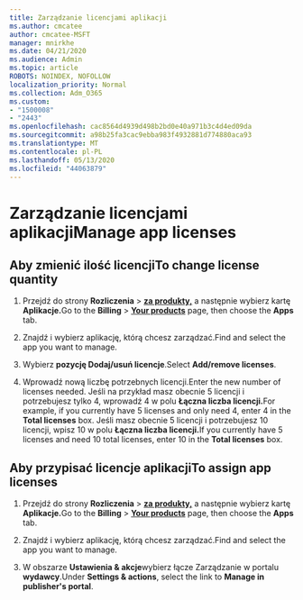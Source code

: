 ```yaml
---
title: Zarządzanie licencjami aplikacji
ms.author: cmcatee
author: cmcatee-MSFT
manager: mnirkhe
ms.date: 04/21/2020
ms.audience: Admin
ms.topic: article
ROBOTS: NOINDEX, NOFOLLOW
localization_priority: Normal
ms.collection: Adm_O365
ms.custom:
- "1500008"
- "2443"
ms.openlocfilehash: cac8564d4939d498b2bd0e40a971b3c4d4ed09da
ms.sourcegitcommit: a98b25fa3cac9ebba983f4932881d774880aca93
ms.translationtype: MT
ms.contentlocale: pl-PL
ms.lasthandoff: 05/13/2020
ms.locfileid: "44063879"
---
```

# <a name="manage-app-licenses"></a><span data-ttu-id="39de3-102">Zarządzanie licencjami aplikacji</span><span class="sxs-lookup"><span data-stu-id="39de3-102">Manage app licenses</span></span>

## <a name="to-change-license-quantity"></a><span data-ttu-id="39de3-103">Aby zmienić ilość licencji</span><span class="sxs-lookup"><span data-stu-id="39de3-103">To change license quantity</span></span>

1. <span data-ttu-id="39de3-104">Przejdź do strony **Rozliczenia**  >  **[za produkty,](https://go.microsoft.com/fwlink/p/?linkid=842054)** a następnie wybierz kartę **Aplikacje.**</span><span class="sxs-lookup"><span data-stu-id="39de3-104">Go to the **Billing** > **[Your products](https://go.microsoft.com/fwlink/p/?linkid=842054)** page, then choose the **Apps** tab.</span></span>

2. <span data-ttu-id="39de3-105">Znajdź i wybierz aplikację, którą chcesz zarządzać.</span><span class="sxs-lookup"><span data-stu-id="39de3-105">Find and select the app you want to manage.</span></span>  

3. <span data-ttu-id="39de3-106">Wybierz **pozycję Dodaj/usuń licencje**.</span><span class="sxs-lookup"><span data-stu-id="39de3-106">Select **Add/remove licenses**.</span></span>

4. <span data-ttu-id="39de3-107">Wprowadź nową liczbę potrzebnych licencji.</span><span class="sxs-lookup"><span data-stu-id="39de3-107">Enter the new number of licenses needed.</span></span> <span data-ttu-id="39de3-108">Jeśli na przykład masz obecnie 5 licencji i potrzebujesz tylko 4, wprowadź 4 w polu **Łączna liczba licencji.**</span><span class="sxs-lookup"><span data-stu-id="39de3-108">For example, if you currently have 5 licenses and only need 4, enter 4 in the **Total licenses** box.</span></span> <span data-ttu-id="39de3-109">Jeśli masz obecnie 5 licencji i potrzebujesz 10 licencji, wpisz 10 w polu **Łączna liczba licencji.**</span><span class="sxs-lookup"><span data-stu-id="39de3-109">If you currently have 5 licenses and need 10 total licenses, enter 10 in the **Total licenses** box.</span></span>

## <a name="to-assign-app-licenses"></a><span data-ttu-id="39de3-110">Aby przypisać licencje aplikacji</span><span class="sxs-lookup"><span data-stu-id="39de3-110">To assign app licenses</span></span>

1. <span data-ttu-id="39de3-111">Przejdź do strony **Rozliczenia**  >  **[za produkty,](https://go.microsoft.com/fwlink/p/?linkid=842054)** a następnie wybierz kartę **Aplikacje.**</span><span class="sxs-lookup"><span data-stu-id="39de3-111">Go to the **Billing** > **[Your products](https://go.microsoft.com/fwlink/p/?linkid=842054)** page, then choose the **Apps** tab.</span></span>

2. <span data-ttu-id="39de3-112">Znajdź i wybierz aplikację, którą chcesz zarządzać.</span><span class="sxs-lookup"><span data-stu-id="39de3-112">Find and select the app you want to manage.</span></span>  

3. <span data-ttu-id="39de3-113">W obszarze **Ustawienia & akcje**wybierz łącze Zarządzanie w portalu **wydawcy**.</span><span class="sxs-lookup"><span data-stu-id="39de3-113">Under **Settings & actions**, select the link to **Manage in publisher's portal**.</span></span>